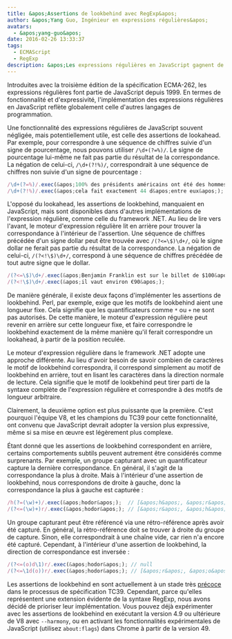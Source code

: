 ```yaml
---
title: &apos;Assertions de lookbehind avec RegExp&apos;
author: &apos;Yang Guo, Ingénieur en expressions régulières&apos;
avatars:
  - &apos;yang-guo&apos;
date: 2016-02-26 13:33:37
tags:
  - ECMAScript
  - RegExp
description: &apos;Les expressions régulières en JavaScript gagnent de nouvelles fonctionnalités : les assertions de lookbehind.&apos;
---
```

Introduites avec la troisième édition de la spécification ECMA-262, les expressions régulières font partie de JavaScript depuis 1999. En termes de fonctionnalité et d'expressivité, l'implémentation des expressions régulières en JavaScript reflète globalement celle d'autres langages de programmation.

<!--truncate-->
Une fonctionnalité des expressions régulières de JavaScript souvent négligée, mais potentiellement utile, est celle des assertions de lookahead. Par exemple, pour correspondre à une séquence de chiffres suivie d'un signe de pourcentage, nous pouvons utiliser `/\d+(?=%)/`. Le signe de pourcentage lui-même ne fait pas partie du résultat de la correspondance. La négation de celui-ci, `/\d+(?!%)/`, correspondrait à une séquence de chiffres non suivie d'un signe de pourcentage :

```js
/\d+(?=%)/.exec(&apos;100% des présidents américains ont été des hommes&apos;); // [&apos;100&apos;]
/\d+(?!%)/.exec(&apos;cela fait exactement 44 d&apos;entre eux&apos;);            // [&apos;44&apos;]
```

L'opposé du lookahead, les assertions de lookbehind, manquaient en JavaScript, mais sont disponibles dans d'autres implémentations de l'expression régulière, comme celle du framework .NET. Au lieu de lire vers l'avant, le moteur d'expression régulière lit en arrière pour trouver la correspondance à l'intérieur de l'assertion. Une séquence de chiffres précédée d'un signe dollar peut être trouvée avec `/(?<=\$)\d+/`, où le signe dollar ne ferait pas partie du résultat de la correspondance. La négation de celui-ci, `/(?<!\$)\d+/`, correspond à une séquence de chiffres précédée de tout autre signe que le dollar.

```js
/(?<=\$)\d+/.exec(&apos;Benjamin Franklin est sur le billet de $100&apos;); // [&apos;100&apos;]
/(?<!\$)\d+/.exec(&apos;il vaut environ €90&apos;);                         // [&apos;90&apos;]
```

De manière générale, il existe deux façons d'implémenter les assertions de lookbehind. Perl, par exemple, exige que les motifs de lookbehind aient une longueur fixe. Cela signifie que les quantificateurs comme `*` ou `+` ne sont pas autorisés. De cette manière, le moteur d'expression régulière peut revenir en arrière sur cette longueur fixe, et faire correspondre le lookbehind exactement de la même manière qu'il ferait correspondre un lookahead, à partir de la position reculée.

Le moteur d'expression régulière dans le framework .NET adopte une approche différente. Au lieu d'avoir besoin de savoir combien de caractères le motif de lookbehind correspondra, il correspond simplement au motif de lookbehind en arrière, tout en lisant les caractères dans la direction normale de lecture. Cela signifie que le motif de lookbehind peut tirer parti de la syntaxe complète de l'expression régulière et correspondre à des motifs de longueur arbitraire.

Clairement, la deuxième option est plus puissante que la première. C'est pourquoi l'équipe V8, et les champions du TC39 pour cette fonctionnalité, ont convenu que JavaScript devrait adopter la version plus expressive, même si sa mise en œuvre est légèrement plus complexe.

Étant donné que les assertions de lookbehind correspondent en arrière, certains comportements subtils peuvent autrement être considérés comme surprenants. Par exemple, un groupe capturant avec un quantificateur capture la dernière correspondance. En général, il s'agit de la correspondance la plus à droite. Mais à l'intérieur d'une assertion de lookbehind, nous correspondons de droite à gauche, donc la correspondance la plus à gauche est capturée :

```js
/h(?=(\w)+)/.exec(&apos;hodor&apos;);  // [&apos;h&apos;, &apos;r&apos;]
/(?<=(\w)+)r/.exec(&apos;hodor&apos;); // [&apos;r&apos;, &apos;h&apos;]
```

Un groupe capturant peut être référencé via une rétro-référence après avoir été capturé. En général, la rétro-référence doit se trouver à droite du groupe de capture. Sinon, elle correspondrait à une chaîne vide, car rien n'a encore été capturé. Cependant, à l'intérieur d'une assertion de lookbehind, la direction de correspondance est inversée :

```js
/(?<=(o)d\1)r/.exec(&apos;hodor&apos;); // null
/(?<=\1d(o))r/.exec(&apos;hodor&apos;); // [&apos;r&apos;, &apos;o&apos;]
```

Les assertions de lookbehind en sont actuellement à un stade très [précoce](https://github.com/tc39/proposal-regexp-lookbehind) dans le processus de spécification TC39. Cependant, parce qu'elles représentent une extension évidente de la syntaxe RegExp, nous avons décidé de prioriser leur implémentation. Vous pouvez déjà expérimenter avec les assertions de lookbehind en exécutant la version 4.9 ou ultérieure de V8 avec `--harmony`, ou en activant les fonctionnalités expérimentales de JavaScript (utilisez `about:flags`) dans Chrome à partir de la version 49.
